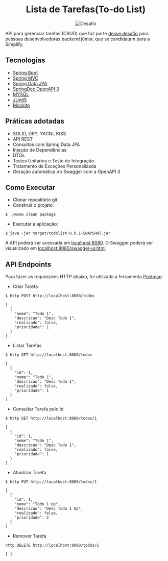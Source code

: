 <h1 align="center">
  Lista de Tarefas(To-do List)
</h1>

<p align="center">
 <img src="https://img.shields.io/static/v1?label=Tipo&message=Desafio&color=8257E5&labelColor=000000" alt="Desafio" />
</p>

API para gerenciar tarefas (CRUD) que faz parte [desse desafio](https://github.com/simplify-liferay/desafio-junior-backend-simplify) para pessoas desenvolvedoras backend júnior, que se candidatam para a Simplify.

## Tecnologias
 
- [Spring Boot](https://spring.io/projects/spring-boot)
- [Spring MVC](https://docs.spring.io/spring-framework/reference/web/webmvc.html)
- [Spring Data JPA](https://spring.io/projects/spring-data-jpa)
- [SpringDoc OpenAPI 3](https://springdoc.org/v2/#spring-webflux-support)
- [MYSQL](https://dev.mysql.com/downloads/)
- [JUnit5](https://junit.org/junit5/)
- [Mockito](https://site.mockito.org/)

## Práticas adotadas

- SOLID, DRY, YAGNI, KISS
- API REST
- Consultas com Spring Data JPA
- Injeção de Dependências
- DTOs
- Testes Unitários e Teste de Integração
- Tratamento de Exceções Personalizada
- Geração automática do Swagger com a OpenAPI 3

## Como Executar

- Clonar repositório git
- Construir o projeto:
```
$ ./mvnw clean package
```
- Executar a aplicação:
```
$ java -jar target/todolist-0.0.1-SNAPSHOT.jar
```

A API poderá ser acessada em [localhost:8080](http://localhost:8080).
O Swagger poderá ser visualizado em [localhost:8080/swagger-ui.html](http://localhost:8080/swagger-ui.html)

## API Endpoints

Para fazer as requisições HTTP abaixo, foi utilizada a ferramenta [Postman](https://www.postman.com/):

- Criar Tarefa 
```
$ http POST http://localhost:8080/todos

[
  {
    "nome": "Todo 1",
    "descricao": "Desc Todo 1",
    "realizado": false,
    "prioridade": 1
  }
]
```

- Listar Tarefas
```
$ http GET http://localhost:8080/todos

[
  {
    "id": 1,
    "nome": "Todo 1",
    "descricao": "Desc Todo 1",
    "realizado": false,
    "prioridade": 1
  }
]
```

- Consultar Tarefa pelo Id
```
$ http GET http://localhost:8080/todos/1

[
  {
    "id": 1,
    "nome": "Todo 1",
    "descricao": "Desc Todo 1",
    "realizado": false,
    "prioridade": 1
  }
]
```

- Atualizar Tarefa
```
$ http PUT http://localhost:8080/todos/1

[
  {
    "id": 1,
    "nome": "Todo 1 Up",
    "descricao": "Desc Todo 1 Up",
    "realizado": false,
    "prioridade": 2
  }
]
```

- Remover Tarefa
```
http DELETE http://localhost:8080/todos/1

[ ]
```